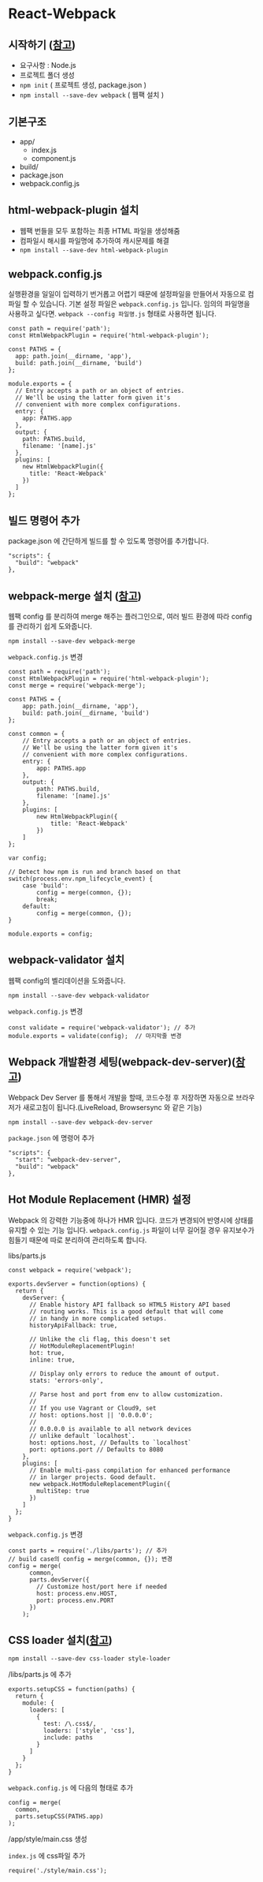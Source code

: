 # React-Webpack

## 시작하기 ([참고](https://github.com/survivejs/webpack/blob/dev/manuscript/developing_with_webpack/01_getting_started.md))

 - 요구사항 : Node.js
 - 프로젝트 폴더 생성
 - `npm init` ( 프로젝트 생성, package.json )
 - `npm install --save-dev webpack` ( 웹팩 설치 )


## 기본구조
- app/ 
	- index.js
	- component.js
- build/ 
- package.json 
- webpack.config.js


## html-webpack-plugin 설치

- 웹팩 번들을 모두 포함하는 최종 HTML 파일을 생성해줌
- 컴파일시 해시를 파일명에 추가하여 캐시문제를 해결
- `npm install --save-dev html-webpack-plugin` 
 

## webpack.config.js 
실행환경을 일일이 입력하기 번거롭고 어렵기 때문에 설정파일을 만들어서 자동으로 컴파일 할 수 있습니다.
기본 설정 파일은 `webpack.config.js` 입니다. 임의의 파일명을 사용하고 싶다면. `webpack --config 파일명.js` 형태로 사용하면 됩니다.

    const path = require('path');
    const HtmlWebpackPlugin = require('html-webpack-plugin');
    
    const PATHS = {
      app: path.join(__dirname, 'app'),
      build: path.join(__dirname, 'build')
    };
    
    module.exports = {
      // Entry accepts a path or an object of entries.
      // We'll be using the latter form given it's
      // convenient with more complex configurations.
      entry: {
        app: PATHS.app
      },
      output: {
        path: PATHS.build,
        filename: '[name].js'
      },
      plugins: [
        new HtmlWebpackPlugin({
          title: 'React-Webpack'
        })
      ]
    };

## 빌드 명령어 추가
package.json 에 간단하게 빌드를 할 수 있도록 명령어를 추가합니다.

    "scripts": {
      "build": "webpack"
    },

## webpack-merge 설치 ([참고](https://github.com/survivejs/webpack/blob/dev/manuscript/developing_with_webpack/02_splitting_configuration.md))
웹팩 config 를 분리하여 merge 해주는 플러그인으로, 여러 빌드 환경에 따라 config를 관리하기 쉽게 도와줍니다.

    npm install --save-dev webpack-merge

`webpack.config.js` 변경

    const path = require('path');
    const HtmlWebpackPlugin = require('html-webpack-plugin');
    const merge = require('webpack-merge');
    
    const PATHS = {
        app: path.join(__dirname, 'app'),
        build: path.join(__dirname, 'build')
    };
    
    const common = {
        // Entry accepts a path or an object of entries.
        // We'll be using the latter form given it's
        // convenient with more complex configurations.
        entry: {
            app: PATHS.app
        },
        output: {
            path: PATHS.build,
            filename: '[name].js'
        },
        plugins: [
            new HtmlWebpackPlugin({
                title: 'React-Webpack'
            })
        ]
    };
    
    var config;
    
    // Detect how npm is run and branch based on that
    switch(process.env.npm_lifecycle_event) {
        case 'build':
            config = merge(common, {});
            break;
        default:
            config = merge(common, {});
    }
    
    module.exports = config;

## webpack-validator 설치
웹팩 config의 벨리데이션을 도와줍니다. 

    npm install --save-dev webpack-validator

`webpack.config.js` 변경

    const validate = require('webpack-validator'); // 추가
    module.exports = validate(config);  // 마지막줄 변경


## Webpack 개발환경 세팅(webpack-dev-server)([참고](https://github.com/survivejs/webpack/blob/dev/manuscript/developing_with_webpack/03_automatic_browser_refresh.md))
Webpack Dev Server 를 통해서 개발을 할때, 코드수정 후 저장하면 자동으로 브라우저가 새로고침이 됩니다.(LiveReload, Browsersync 와 같은 기능)

    npm install --save-dev webpack-dev-server

`package.json` 에 명령어 추가

    "scripts": {
      "start": "webpack-dev-server", 
      "build": "webpack"
    },

## Hot Module Replacement (HMR) 설정
Webpack 의 강력한 기능중에 하나가 HMR 입니다. 코드가 변경되어 반영시에 상태를 유지할 수 있는 기능 입니다. 
`webpack.config.js` 파일이 너무 길어질 경우 유지보수가 힘들기 때문에 따로 분리하여 관리하도록 합니다. 

libs/parts.js

    const webpack = require('webpack');
    
    exports.devServer = function(options) {
      return {
        devServer: {
          // Enable history API fallback so HTML5 History API based
          // routing works. This is a good default that will come
          // in handy in more complicated setups.
          historyApiFallback: true,
    
          // Unlike the cli flag, this doesn't set
          // HotModuleReplacementPlugin!
          hot: true,
          inline: true,
    
          // Display only errors to reduce the amount of output.
          stats: 'errors-only',
    
          // Parse host and port from env to allow customization.
          //
          // If you use Vagrant or Cloud9, set
          // host: options.host || '0.0.0.0';
          //
          // 0.0.0.0 is available to all network devices
          // unlike default `localhost`.
          host: options.host, // Defaults to `localhost`
          port: options.port // Defaults to 8080
        },
        plugins: [
          // Enable multi-pass compilation for enhanced performance
          // in larger projects. Good default.
          new webpack.HotModuleReplacementPlugin({
            multiStep: true
          })
        ]
      };
    }

`webpack.config.js` 변경

    const parts = require('./libs/parts'); // 추가
    // build case의 config = merge(common, {}); 변경
    config = merge(
          common,
          parts.devServer({
            // Customize host/port here if needed
            host: process.env.HOST,
            port: process.env.PORT
          })
        );

## CSS loader 설치([참고](https://github.com/survivejs/webpack/blob/dev/manuscript/developing_with_webpack/04_refreshing_css.md))

    npm install --save-dev css-loader style-loader

/libs/parts.js 에 추가

    exports.setupCSS = function(paths) {
      return {
        module: {
          loaders: [
            {
              test: /\.css$/,
              loaders: ['style', 'css'],
              include: paths
            }
          ]
        }
      };
    }

`webpack.config.js` 에 다음의 형태로 추가

    config = merge(
      common,
      parts.setupCSS(PATHS.app)
    );

/app/style/main.css 생성

`index.js` 에 css파일 추가

    require('./style/main.css');